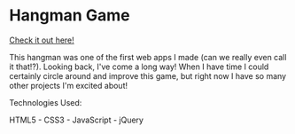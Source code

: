 # Hangman Game

[Check it out here!](https://barroncn.github.io/Hangman-Game/)

This hangman was one of the first web apps I made (can we really even call it that!?). Looking back, I've come a long way! When I have time I could certainly circle around and improve this game, but right now I have so many other projects I'm excited about!



Technologies Used:

HTML5 - CSS3 - JavaScript - jQuery
